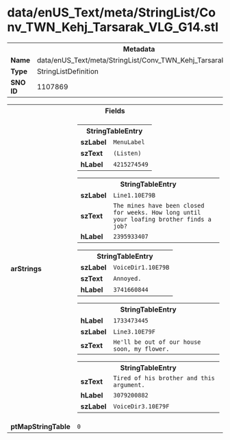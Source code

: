 <h1>data/enUS_Text/meta/StringList/Conv_TWN_Kehj_Tarsarak_VLG_G14.stl</h1><table><tr><th colspan="100%">Metadata</th></tr><tr><td><b>Name</b></td><td>data/enUS_Text/meta/StringList/Conv_TWN_Kehj_Tarsarak_VLG_G14.stl</td></tr><tr><td><b>Type</b></td><td>StringListDefinition</td></tr><tr><td><b>SNO ID</b></td><td>1107869</td></tr></table>

<table><tr><th colspan="100%">Fields</th></tr><tr><td><b>arStrings</b></td><td><table><tr><th colspan="100%">StringTableEntry</th></tr><tr><td><b>szLabel</b></td><td><code>MenuLabel</code></td></tr><tr><td><b>szText</b></td><td><code>(Listen)</code></td></tr><tr><td><b>hLabel</b></td><td><code>4215274549</code></td></tr></table>


<table><tr><th colspan="100%">StringTableEntry</th></tr><tr><td><b>szLabel</b></td><td><code>Line1.10E79B</code></td></tr><tr><td><b>szText</b></td><td><code>The mines have been closed for weeks. How long until your loafing brother finds a job?</code></td></tr><tr><td><b>hLabel</b></td><td><code>2395933407</code></td></tr></table>


<table><tr><th colspan="100%">StringTableEntry</th></tr><tr><td><b>szLabel</b></td><td><code>VoiceDir1.10E79B</code></td></tr><tr><td><b>szText</b></td><td><code>Annoyed. </code></td></tr><tr><td><b>hLabel</b></td><td><code>3741660844</code></td></tr></table>


<table><tr><th colspan="100%">StringTableEntry</th></tr><tr><td><b>hLabel</b></td><td><code>1733473445</code></td></tr><tr><td><b>szLabel</b></td><td><code>Line3.10E79F</code></td></tr><tr><td><b>szText</b></td><td><code>He'll be out of our house soon, my flower.</code></td></tr></table>


<table><tr><th colspan="100%">StringTableEntry</th></tr><tr><td><b>szText</b></td><td><code>Tired of his brother and this argument.</code></td></tr><tr><td><b>hLabel</b></td><td><code>3079200882</code></td></tr><tr><td><b>szLabel</b></td><td><code>VoiceDir3.10E79F</code></td></tr></table>


</td></tr><tr><td><b>ptMapStringTable</b></td><td><code>0</code></td></tr></table>

